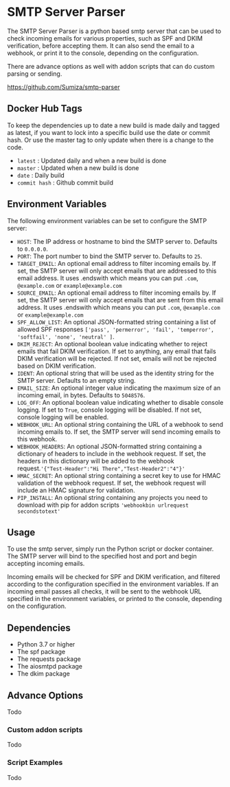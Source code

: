 # SMTP Server Parser
The SMTP Server Parser is a python based smtp server that can be used to check incoming emails for various properties, such as SPF and DKIM verification, before accepting them. It can also send the email to a webhook, or print it to the console, depending on the configuration.

There are advance options as well with addon scripts that can do custom parsing or sending.

https://github.com/Sumiza/smtp-parser


## Docker Hub Tags
To keep the dependencies up to date a new build is made daily and tagged as latest, if you want to lock into a specific build use the date or commit hash. Or use  the master tag to only update when there is a change to the code.

- `latest` : Updated daily and when a new build is done
- `master` : Updated when a new build is done
- `date` : Daily build
- `commit hash` : Github commit build

## Environment Variables
The following environment variables can  be set to configure the SMTP server:

- `HOST`: The IP address or hostname to bind the SMTP server to. Defaults to `0.0.0.0`.
- `PORT`: The port number to bind the SMTP server to. Defaults to `25`.
- `TARGET_EMAIL`: An optional email address to filter incoming emails by. If set, the SMTP server will only accept emails that are addressed to this email address. It uses .endswith which means you can put `.com`, `@example.com` or `example@example.com` 
- `SOURCE_EMAIL`: An optional email address to filter incoming emails by. If set, the SMTP server will only accept emails that are sent from this email address. It uses .endswith which means you can put `.com`, `@example.com` or `example@example.com` 
- `SPF_ALLOW_LIST`: An optional JSON-formatted string containing a list of allowed SPF responses `['pass', 'permerror', 'fail', 'temperror', 'softfail', 'none', 'neutral' ]`.
- `DKIM_REJECT`: An optional boolean value indicating whether to reject emails that fail DKIM verification. If set to anything, any email that fails DKIM verification will be rejected. If not set, emails will not be rejected based on DKIM verification.
- `IDENT`: An optional string that will be used as the identity string for the SMTP server. Defaults to an empty string.
- `EMAIL_SIZE`: An optional integer value indicating the maximum size of an incoming email, in bytes. Defaults to `5048576`.
- `LOG_OFF`: An optional boolean value indicating whether to disable console logging. If set to `True`, console logging will be disabled. If not set, console logging will be enabled.
- `WEBHOOK_URL`: An optional string containing the URL of a webhook to send incoming emails to. If set, the SMTP server will send incoming emails to this webhook.
- `WEBHOOK_HEADERS`: An optional JSON-formatted string containing a dictionary of headers to include in the webhook request. If set, the headers in this dictionary will be added to the webhook request.`'{"Test-Header":"Hi There","Test-Header2":"4"}'`
- `HMAC_SECRET`: An optional string containing a secret key to use for HMAC validation of the webhook request. If set, the webhook request will include an HMAC signature for validation.
- `PIP_INSTALL`: An optional string containing any projects you need to download with pip for addon scripts `'webhookbin urlrequest secondstotext'`

## Usage
To use the smtp server, simply run the Python script or docker container. The SMTP server will bind to the specified host and port and begin accepting incoming emails.

Incoming emails will be checked for SPF and DKIM verification, and filtered according to the configuration specified in the environment variables. If an incoming email passes all checks, it will be sent to the webhook URL specified in the environment variables, or printed to the console, depending on the configuration.

## Dependencies

- Python 3.7 or higher
- The spf package
- The requests package
- The aiosmtpd package
- The dkim package

## Advance Options
Todo

### Custom addon scripts
Todo

### Script Examples
Todo
